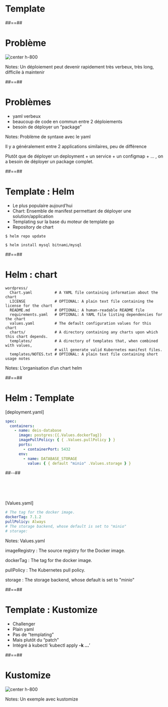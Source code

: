 <!-- .slide: class="transition-bg-sfeir-3"-->

# Template

##==##

<!-- .slide:-->

# Problème

![center h-800](./assets/images/pb-template.png)

Notes:
Un déploiement peut devenir rapidement très verbeux, très long, difficile à maintenir

##==##

<!-- .slide:-->

# Problèmes

- yaml verbeux
- beaucoup de code en commun entre 2 déploiements
- besoin de déployer un “package”

Notes:
Problème de syntaxe avec le yaml

Il y a généralement entre 2 applications similaires, peu de différence

Plutôt que de déployer un deployment + un service + un configmap + ... , on a besoin de déployer un package complet.

##==##

<!-- .slide: class="with-code" -->

# Template : Helm

- Le plus populaire aujourd’hui
- Chart: Ensemble de manifest permettant de déployer une solution/application
- Templating sur la base du moteur de template go
- Repository de chart

`$ helm repo update`

`$ helm install mysql bitnami/mysql`

##==##

<!-- .slide: class="with-code max-height" -->

# Helm : chart

```
wordpress/
  Chart.yaml          # A YAML file containing information about the chart
  LICENSE             # OPTIONAL: A plain text file containing the license for the chart
  README.md           # OPTIONAL: A human-readable README file
  requirements.yaml   # OPTIONAL: A YAML file listing dependencies for the chart
  values.yaml         # The default configuration values for this chart
  charts/             # A directory containing any charts upon which this chart depends.
  templates/          # A directory of templates that, when combined with values,
                      # will generate valid Kubernetes manifest files.
  templates/NOTES.txt # OPTIONAL: A plain text file containing short usage notes
```

<!-- .element: class="big-code" -->

Notes:
L’organisation d’un chart helm

##==##

<!-- .slide: class="with-code two-column max-height" -->

# Helm : Template

[deployment.yaml]

```yaml
spec:
  containers:
    - name: deis-database
      image: postgres:{{.Values.dockerTag}}
      imagePullPolicy: { { .Values.pullPolicy } }
      ports:
        - containerPort: 5432
      env:
        - name: DATABASE_STORAGE
          value: { { default "minio" .Values.storage } }
```

##--##

<!-- .slide: class="with-code" -->

<br>
<br>
<br>

[Values.yaml]

```yaml
# The tag for the docker image.
dockerTag: 7.1.2
pullPolicy: Always
# The storage backend, whose default is set to "minio"
# storage:
```

Notes:
Values.yaml

imageRegistry
: The source registry for the Docker image.

dockerTag
: The tag for the docker image.

pullPolicy
: The Kubernetes pull policy.

storage
: The storage backend, whose default is set to
"minio"

##==##

<!-- .slide:-->

# Template : Kustomize

- Challenger
- Plain yaml
- Pas de “templating”
- Mais plutôt du “patch”
- Intégré à kubectl ‘kubectl apply **-k ...**’

##==##

<!-- .slide:-->

# Kustomize

![center h-800](./assets/images/kustomize.png)

Notes:
Un exemple avec kustomize
